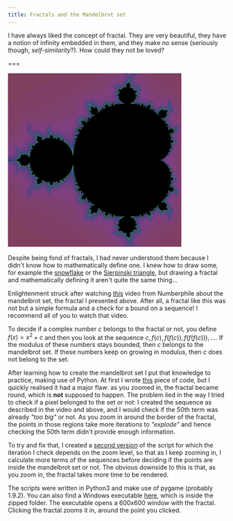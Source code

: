 ```yaml
---
title: Fractals and the Mandelbrot set
---
```


I have always liked the concept of fractal. They are very beautiful, they have a notion of infinity embedded in them, and they make no sense (seriously though, _self-similarity_?). How could they not be loved?

===

![A rendering of the Mandelbrot set](./mandelbrot.webp)

Despite being fond of fractals, I had never understood them because I didn't know how to mathematically define one. I knew how to draw some, for example the [snowflake](https://en.wikipedia.org/wiki/Koch_snowflake) or the [Sierpinski triangle](https://en.wikipedia.org/wiki/Sierpinski_triangle), but drawing a fractal and mathematically defining it aren't quite the same thing...

Enlightenment struck after watching [this](https://www.youtube.com/watch?v=NGMRB4O922I) video from Numberphile about the mandelbrot set, the fractal I presented above. After all, a fractal like this was not but a simple formula and a check for a bound on a sequence! I recommend all of you to watch that video.

To decide if a complex number $c$ belongs to the fractal or not, you define $f(x) = x^2 + c$ and then you look at the sequence $c, f(c), f(f(c)), f(f(f(c))), ...$. If the modulus of these numbers stays bounded, then $c$ belongs to the mandelbrot set. If these numbers keep on growing in modulus, then $c$ does not belong to the set.

After learning how to create the mandelbrot set I put that knowledge to practice, making use of Python. At first I wrote [this](https://drive.google.com/open?id=0ByBeLS6ciLYVWm9yMldrVE1GVDg) piece of code, but I quickly realised it had a major flaw: as you zoomed in, the fractal became round, which is **not** supposed to happen. The problem lied in the way I tried to check if a pixel belonged to the set or not: I created the sequence as described in the video and above, and I would check if the 50th term was already _"too big"_ or not. As you zoom in around the border of the fractal, the points in those regions take more iterations to _"explode"_ and hence checking the $50$th term didn't provide enough information.

To try and fix that, I created a [second version](https://drive.google.com/open?id=0ByBeLS6ciLYVOU9SdGQzdTI5Ylk) of the script for which the iteration I check depends on the zoom level, so that as I keep zooming in, I calculate more terms of the sequences before deciding if the points are inside the mandelbrot set or not. The obvious downside to this is that, as you zoom in, the fractal takes more time to be rendered.

The scripts were written in Python3 and make use of pygame (probably 1.9.2). You can also find a Windows executable [here](https://drive.google.com/open?id=0ByBeLS6ciLYVc09ZQllMcW94R2s), which is inside the zipped folder. The executable opens a 600x600 window with the fractal. Clicking the fractal zooms it in, around the point you clicked.